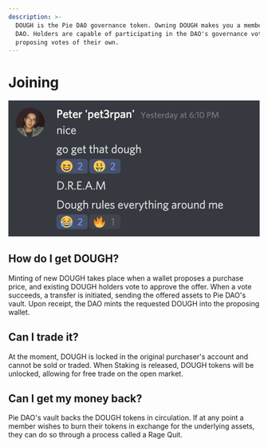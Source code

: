 ```yaml
---
description: >-
  DOUGH is the Pie DAO governance token. Owning DOUGH makes you a member of Pie
  DAO. Holders are capable of participating in the DAO's governance votes and
  proposing votes of their own.
---
```


# Joining

![](../.gitbook/assets/screenshot-2020-02-27-at-21.24.16.png)

## How do I get DOUGH?

Minting of new DOUGH takes place when a wallet proposes a purchase price, and existing DOUGH holders vote to approve the offer. When a vote succeeds, a transfer is initiated, sending the offered assets to Pie DAO's vault. Upon receipt, the DAO mints the requested DOUGH into the proposing wallet.

## Can I trade it?

At the moment, DOUGH is locked in the original purchaser's account and cannot be sold or traded. When Staking is released, DOUGH tokens will be unlocked, allowing for free trade on the open market. 

## Can I get my money back?

Pie DAO's vault backs the DOUGH tokens in circulation. If at any point a member wishes to burn their tokens in exchange for the underlying assets, they can do so through a process called a Rage Quit.


